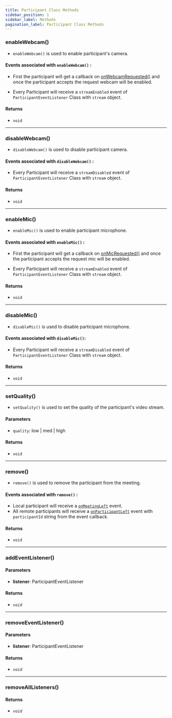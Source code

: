 ```yaml
---
title: Participant Class Methods
sidebar_position: 1
sidebar_label: Methods
pagination_label: Participant Class Methods
---
```


<div class="sdk-api-ref-only-h4">

### enableWebcam()

- `enableWebcam()` is used to enable participant's camera.

#### Events associated with `enableWebcam()` :

- First the participant will get a callback on [onWebcamRequested()](../meeting-class/meeting-event-listener-class#onwebcamrequested) and once the participant accepts the request webcam will be enabled.

- Every Participant will receive a `streamEnabled` event of `ParticipantEventListener` Class with `stream` object.

#### Returns

- `void`

---

### disableWebcam()

- `disableWebcam()` is used to disable participant camera.

#### Events associated with `disableWebcam()` :

- Every Participant will receive a `streamDisabled` event of `ParticipantEventListener` Class with `stream` object.

#### Returns

- `void`

---

### enableMic()

- `enableMic()` is used to enable participant microphone.

#### Events associated with `enableMic()` :

- First the participant will get a callback on [onMicRequested()](../meeting-class/meeting-event-listener-class#onmicrequested) and once the participant accepts the request mic will be enabled.

- Every Participant will receive a `streamEnabled` event of `ParticipantEventListener` Class with `stream` object.

#### Returns

- `void`

---

### disableMic()

- `disableMic()` is used to disable participant microphone.

#### Events associated with `disableMic()`:

- Every Participant will receive a `streamDisabled` event of `ParticipantEventListener` Class with `stream` object.

#### Returns

- `void`

---

### setQuality()

- `setQuality()` is used to set the quality of the participant's video stream.

#### Parameters

- `quality`: low | med | high

#### Returns

- `void`

---

### remove()

- `remove()` is used to remove the participant from the meeting.

#### Events associated with `remove()` :

- Local participant will receive a [`onMeetingLeft`](../meeting-class/meeting-event-listener-class.md#onmeetingleft) event.
- All remote participants will receive a [`onParticipantLeft`](../meeting-class/meeting-event-listener-class.md#onparticipantleft) event with `participantId` string from the event callback.

#### Returns

- `void`

---

### addEventListener()

#### Parameters

- **listener**: ParticipantEventListener

#### Returns

- _`void`_

---

### removeEventListener()

#### Parameters

- **listener**: ParticipantEventListener

#### Returns

- _`void`_

---

### removeAllListeners()

#### Returns

- _`void`_

</div>

